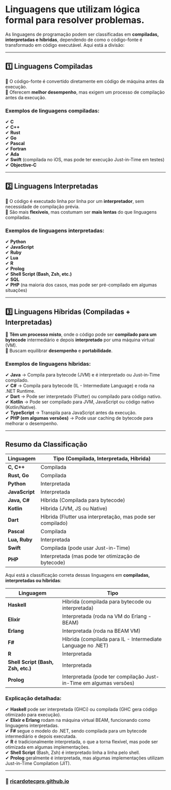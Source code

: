 # Linguagens que utilizam lógica formal para resolver problemas.

As linguagens de programação podem ser classificadas em **compiladas, interpretadas e híbridas**, dependendo de como o código-fonte é transformado em código executável. Aqui está a divisão:

---

## **1️⃣ Linguagens Compiladas**
🔹 O código-fonte é convertido diretamente em código de máquina antes da execução.  
🔹 Oferecem **melhor desempenho**, mas exigem um processo de compilação antes da execução.  

### **Exemplos de linguagens compiladas:**
✔ **C**  
✔ **C++**  
✔ **Rust**  
✔ **Go**  
✔ **Pascal**  
✔ **Fortran**  
✔ **Ada**  
✔ **Swift** (compilada no iOS, mas pode ter execução Just-in-Time em testes)  
✔ **Objective-C**  

---

## **2️⃣ Linguagens Interpretadas**
🔹 O código é executado linha por linha por um **interpretador**, sem necessidade de compilação prévia.  
🔹 São mais **flexíveis**, mas costumam ser **mais lentas** do que linguagens compiladas.  

### **Exemplos de linguagens interpretadas:**
✔ **Python**  
✔ **JavaScript**  
✔ **Ruby**  
✔ **Lua**  
✔ **R**  
✔ **Prolog**  
✔ **Shell Script (Bash, Zsh, etc.)**  
✔ **SQL**  
✔ **PHP** (na maioria dos casos, mas pode ser pré-compilado em algumas situações)  

---

## **3️⃣ Linguagens Híbridas (Compiladas + Interpretadas)**
🔹 **Têm um processo misto**, onde o código pode ser **compilado para um bytecode** intermediário e depois **interpretado** por uma máquina virtual (VM).  
🔹 Buscam equilibrar **desempenho** e **portabilidade**.  

### **Exemplos de linguagens híbridas:**
✔ **Java** → Compila para bytecode (JVM) e é interpretado ou Just-in-Time compilado.  
✔ **C#** → Compila para bytecode (IL - Intermediate Language) e roda na .NET Runtime.  
✔ **Dart** → Pode ser interpretado (Flutter) ou compilado para código nativo.  
✔ **Kotlin** → Pode ser compilado para JVM, JavaScript ou código nativo (Kotlin/Native).  
✔ **TypeScript** → Transpila para JavaScript antes da execução.  
✔ **PHP (em algumas versões)** → Pode usar caching de bytecode para melhorar o desempenho.  

---

## **Resumo da Classificação**
| Linguagem      | Tipo (Compilada, Interpretada, Híbrida) |
|---------------|--------------------------------|
| **C, C++**    | Compilada |
| **Rust, Go**  | Compilada |
| **Python**    | Interpretada |
| **JavaScript** | Interpretada |
| **Java, C#**  | Híbrida (Compilada para bytecode) |
| **Kotlin**    | Híbrida (JVM, JS ou Native) |
| **Dart**      | Híbrida (Flutter usa interpretação, mas pode ser compilado) |
| **Pascal**    | Compilada |
| **Lua, Ruby** | Interpretada |
| **Swift**     | Compilada (pode usar Just-in-Time) |
| **PHP**       | Interpretada (mas pode ter otimização de bytecode) |


Aqui está a classificação correta dessas linguagens em **compiladas, interpretadas ou híbridas**:

| **Linguagem**   | **Tipo**  |
|---------------|-------------------------------|
| **Haskell**   | Híbrida (compilada para bytecode ou interpretada) |
| **Elixir**    | Interpretada (roda na VM do Erlang - BEAM) |
| **Erlang**    | Interpretada (roda na BEAM VM) |
| **F#**        | Híbrida (compilada para IL - Intermediate Language no .NET) |
| **R**         | Interpretada |
| **Shell Script (Bash, Zsh, etc.)** | Interpretada |
| **Prolog**    | Interpretada (pode ter compilação Just-in-Time em algumas versões) |

### **Explicação detalhada**:
✔ **Haskell** pode ser interpretada (GHCi) ou compilada (GHC gera código otimizado para execução).  
✔ **Elixir e Erlang** rodam na máquina virtual BEAM, funcionando como linguagens interpretadas.  
✔ **F#** segue o modelo do .NET, sendo compilada para um bytecode intermediário e depois executada.  
✔ **R** é tradicionalmente interpretada, o que a torna flexível, mas pode ser otimizada em algumas implementações.  
✔ **Shell Script** (Bash, Zsh) é interpretado linha a linha pelo shell.  
✔ **Prolog** geralmente é interpretada, mas algumas implementações utilizam Just-in-Time Compilation (JIT).  

---

### 🚀 [ricardotecpro.github.io](https://ricardotecpro.github.io/)
